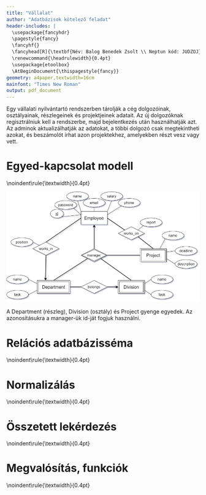 ```yaml
---
title: "Vállalat"
author: "Adatbázisok kötelező feladat"
header-includes: |
  \usepackage{fancyhdr}
  \pagestyle{fancy}
  \fancyhf{}
  \fancyhead[R]{\textbf{Név: Balog Benedek Zsolt \\ Neptun kód: JUDZOJ}}
  \renewcommand{\headrulewidth}{0.4pt}
  \usepackage{etoolbox}
  \AtBeginDocument{\thispagestyle{fancy}}
geometry: a4paper,textwidth=16cm
mainfont: "Times New Roman"
output: pdf_document
---
```


Egy vállalati nyilvántartó rendszerben tárolják a cég dolgozóinak, osztályainak,
részlegeinek és projektjeinek adatait. Az új dolgozóknak regisztrálniuk kell a
rendszerbe, majd bejelentkezés után használhatják azt. Az adminok aktualizálhatják az
adatokat, a többi dolgozó csak megtekintheti azokat, és beszámolót írhat azon
projektekhez, amelyekben részt vesz vagy vett.

# Egyed-kapcsolat modell

\noindent\rule{\textwidth}{0.4pt}

![E-K diagram](E-K.png)

A Department (részleg), Division (osztály) és Project gyenge egyedek. 
Az azonosításukra a manager-ük id-ját fogjuk használni.



# Relációs adatbázisséma

\noindent\rule{\textwidth}{0.4pt}

# Normalizálás

\noindent\rule{\textwidth}{0.4pt}

# Összetett lekérdezés

\noindent\rule{\textwidth}{0.4pt}

# Megvalósítás, funkciók

\noindent\rule{\textwidth}{0.4pt}